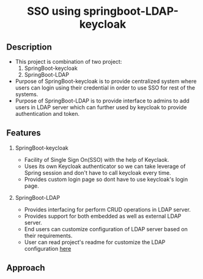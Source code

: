 <span align="center">
 <h1>SSO using springboot-LDAP-keycloak</h1>
</span>

## Description
- This project is combination of two project: <br>  
  1. SpringBoot-keycloak
  2. SpringBoot-LDAP
- Purpose of SpringBoot-keycloak is to provide centralized system where users can login using their credential in order to use SSO for rest of the systems.
- Purpose of SpringBoot-LDAP is to provide interface to admins to add users in LDAP server which can further used by keycloak to provide authentication and token.

## Features
1. SpringBoot-keycloak
   - Facility of Single Sign On(SSO) with the help of Keyclaok.
   - Uses its own Keycloak authenticator so we can take leverage of Spring session and don't have to call keycloak every time.
   - Provides custom login page so dont have to use keycloak's login page.

2. SpringBoot-LDAP
   - Provides interfacing for perform CRUD operations in LDAP server.
   - Provides support for both embedded as well as external LDAP server.
   - End users can customize configuration of LDAP server based on their requirements.
   - User can read project's readme for customize the LDAP configuration [here](./springboot-LDAP/README.md)

## Approach

   
